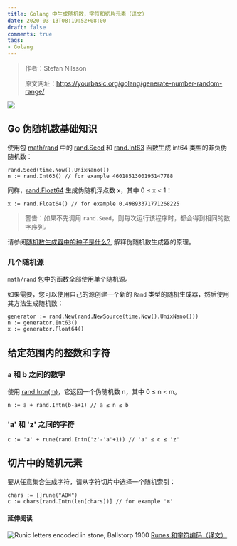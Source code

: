 ```yaml
---
title: Golang 中生成随机数，字符和切片元素（译文）
date: 2020-03-13T08:19:52+08:00
draft: false
comments: true
tags: 
- Golang
---
```


> 作者：Stefan Nilsson
> 
> 原文网址：https://yourbasic.org/golang/generate-number-random-range/

![](http://oss.yuguo.im/blog/202003/dart.jpg)

## Go 伪随机数基础知识
使用包 [math/rand](https://golang.org/pkg/math/rand/ "math/rand") 中的 [rand.Seed](https://golang.org/pkg/math/rand/#Seed "rand.Seed") 和 [rand.Int63](https://golang.org/pkg/math/rand/#Int63 "rand.Int63") 函数生成 int64 类型的非负伪随机数：
```golang
rand.Seed(time.Now().UnixNano())
n := rand.Int63() // for example 4601851300195147788
```

同样，[rand.Float64](https://golang.org/pkg/math/rand/#Float64 "rand.Float64") 生成伪随机浮点数 x，其中 0 ≤ x < 1：
```golang
x := rand.Float64() // for example 0.49893371771268225
```

> 警告：如果不先调用 `rand.Seed`，则每次运行该程序时，都会得到相同的数字序列。

请参阅[随机数生成器中的种子是什么?](https://yourbasic.org/algorithms/random-number-generator-seed/ "随机数生成器中的种子是什么?"), 解释伪随机数生成器的原理。

### 几个随机源
`math/rand` 包中的函数全部使用单个随机源。

如果需要，您可以使用自己的源创建一个新的 `Rand` 类型的随机生成器，然后使用其方法生成随机数：
```golang
generator := rand.New(rand.NewSource(time.Now().UnixNano()))
n := generator.Int63()
x := generator.Float64()
```

## 给定范围内的整数和字符

### a 和 b 之间的数字
使用 [rand.Intn(m)](https://golang.org/pkg/math/rand/#Intn "rand.Intn")，它返回一个伪随机数 n，其中 0 ≤ n < m。
```golang
n := a + rand.Intn(b-a+1) // a ≤ n ≤ b
```

### 'a' 和 'z' 之间的字符
```golang
c := 'a' + rune(rand.Intn('z'-'a'+1)) // 'a' ≤ c ≤ 'z'
```

## 切片中的随机元素
要从任意集合生成字符，请从字符切片中选择一个随机索引：
```golang
chars := []rune("AB⌘")
c := chars[rand.Intn(len(chars))] // for example '⌘'
```

#### 延伸阅读
![Runic letters encoded in stone, Ballstorp 1900](http://oss.yuguo.im/blog/202003/rune-stone-ballstorp-1900.jpg)
[Runes 和字符编码（译文）](https://yuguo.im/post/2020/03/rune/ "Runes 和字符编码（译文）")
